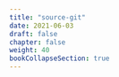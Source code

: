 ```yaml
---
title: "source-git"
date: 2021-06-03
draft: false
chapter: false
weight: 40
bookCollapseSection: true
---
```


